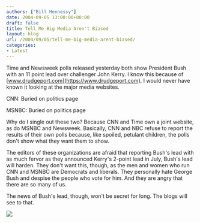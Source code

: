 ```yaml
---
authors: ["Bill Hennessy"]
date: 2004-09-05 13:00:00+00:00
draft: false
title: Tell Me Big Media Aren't Biased
layout: blog
url: /2004/09/05/tell-me-big-media-arent-biased/
categories:
- Latest
---
```


Time and Newsweek polls released yesterday both show President Bush with an 11 point lead over challenger John Kerry. I know this because of [www.drudgeport.com](https://www.drudgeport.com). I would never have known it looking at the major media websites.




CNN: Buried on politics page




MSNBC: Buried on politics page




Why do I single out these two? Because CNN and Time own a joint website, as do MSNBC and Newsweek. Basically, CNN and NBC refuse to report the results of their own polls because, like spoiled, petulant children, the polls don't show what they want them to show.




The editors of these organizations are afraid that reporting Bush's lead with as much fervor as they announced Kerry's 2-point lead in July, Bush's lead will harden. They don't want this, though, as the men and women who run CNN and MSNBC are Democrats and liberals. They personally hate George Bush and despise the people who vote for him. And they are angry that there are so many of us. 




The news of Bush's lead, though, won't be secret for long. The blogs will see to that.




![](https://blog.billhennessy.com/aggbug.aspx?PostID=590)

